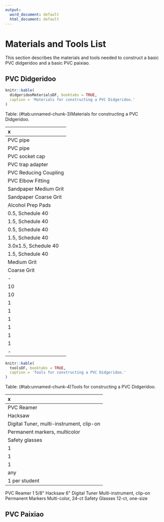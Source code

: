 ```yaml
---
output:
  word_document: default
  html_document: default
---
```


# Materials and Tools List

This section describes the materials and tools needed to construct a basic PVC didgeridoo and a basic PVC paixiao.

## PVC Didgeridoo




```r
knitr::kable(
  didgeridooMaterialsDF, booktabs = TRUE,
  caption = 'Materials for constructing a PVC Didgeridoo.'
)
```



Table: (\#tab:unnamed-chunk-3)Materials for constructing a PVC Didgeridoo.

|x                     |
|:---------------------|
|PVC pipe              |
|PVC pipe              |
|PVC socket cap        |
|PVC trap adapter      |
|PVC Reducing Coupling |
|PVC Elbow Fitting     |
|Sandpaper	Medium Grit |
|Sandpaper	Coarse Grit |
|Alcohol Prep Pads     |
|0.5, Schedule 40      |
|1.5, Schedule 40      |
|0.5, Schedule 40      |
|1.5, Schedule 40      |
|3.0x1.5, Schedule 40  |
|1.5, Schedule 40      |
|Medium Grit           |
|Coarse Grit           |
|-                     |
|10                    |
|10                    |
|1                     |
|1                     |
|1                     |
|1                     |
|1                     |
|1                     |
|-                     |


```r
knitr::kable(
  toolsDF, booktabs = TRUE,
  caption = 'Tools for constructing a PVC Didgeridoo.'
)
```



Table: (\#tab:unnamed-chunk-4)Tools for constructing a PVC Didgeridoo.

|x                                        |
|:----------------------------------------|
|PVC Reamer                               |
|Hacksaw                                  |
|Digital Tuner, multi-instrument, clip-on |
|Permanent markers, multicolor            |
|Safety glasses                           |
|1                                        |
|1                                        |
|1                                        |
|any                                      |
|1 per student                            |


PVC Reamer	1 5/8"
Hacksaw	6"
Digital Tuner	Multi-instrument, clip-on
Permanent Markers	Multi-color, 24-ct
Safety Glasses	12-ct, one-size


## PVC Paixiao
